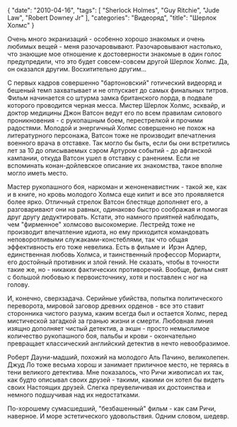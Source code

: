 {
   "date": "2010-04-16",
   "tags": [ 
      "Sherlock Holmes",
      "Guy Ritchie",
      "Jude Law",
      "Robert Downey Jr"
   ],
   "categories": "Видеоряд",
   "title": "Шерлок Холмс"
}

Очень много экранизаций - особенно хорошо знакомых и очень любимых вещей - меня разочаровывают. Разочаровывают настолько, что знающие мое отношение к достоверности знакомые в один голос предупредили, что это будет совсем-совсем другой Шерлок Холмс. Да, он оказался другим. Восхитительно другим...

С первых кадров совершенно "бартоновский" готический видеоряд и бешеный темп захватывает и не отпускает до самых финальных титров. Фильм начинается со штурма замка британского лорда, в подвале которого проводится черная месса. Мистер Шерлок Холмс, эсквайр, и доктор медицины Джон Ватсон ведут его по всем правилам силового проникновения - с рукопашным боем, перестрелкой и прочими радостями. Молодой и энергичный Холмс совершенно не похож на литературного персонажа, Ватсон тоже не производит впечатления военного врача в отставке. Так могло бы быть, если бы они встретились лет за 10 до описываемых сэром Артуром событий - до афганской кампании, откуда Ватсон ушел в отставку с ранением. Если не вспоминать конан-дойлевское описание их знакомства, такое вполне могло иметь место.

Мастер рукопашного боя, наркоман и женоненавистник - такой же, как и в книге, но кровь молодого Холмcа еще кипит и все это проявляется более ярко. Отличный стрелок Ватсон блестяще дополняет его, а разговаривают они на равных, одинаково быстро соображая и помогая друг другу дедуктировать. Кстати, это намного приятней наблюдать, чем "фирменное" холмсово высокомерие. Лестрейд тоже не производит впечатление идиота, но ему приходится командовать неповоротливыми служаками-констеблями, так что общая эффективность его тоже невелика. Есть в фильме и  Ирэн Адлер, единственная любовь Холмса, и таинственный профессор Мориарти, его достойный противник и злой гений. Не сказать, чтобы в точности такие же, но - никаких фактических противоречий. Вообще, фильм снят с большой любовью к первоисточнику, хотя и поставлен с ног на голову.

И, конечно, сверхзадача. Серийные убийства, попытка политического переворота, мировой заговор древних орденов - все это ставит сторонника чистого разума, каким всегда был и остается Холмс, перед мистической загадкой за гранью жизни и смерти. Любовная линия изящно дополняет чистый детектив, а экшн - просто немыслимое количество рукопашного боя, пальбы и крови - окончательно превращает классический английский детектив в нечто невообразимое.

Роберт Дауни-мадший, похожий на молодого Аль Пачино, великолепен. Джуд Ло тоже весьма хорош и занимает приличное место, не теряясь в тени великого детектива. Мне показалось, что Ричи живописал их так, как будто описывал своих друзей - такими, какими он хотел бы видеть своих Настоящих друзей. Слегка преувеличивая их достоинства и немного подшучивая над их недостатками.

По-хорошему сумасшедший, "безбашенный" фильм - как сам Ричи, наверное. И море эстетического удовольствия. Одним словом, шедевр.
